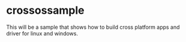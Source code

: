 crossossample
=============

This will be a sample that shows how to build cross platform apps and driver for linux and windows.

